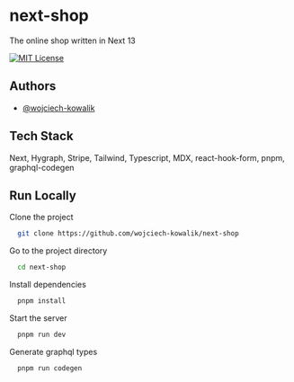 # next-shop

The online shop written in Next 13

[![MIT License](https://img.shields.io/badge/License-MIT-green.svg)](https://choosealicense.com/licenses/mit/)

## Authors

- [@wojciech-kowalik](https://www.github.com/wojciech-kowalik)

## Tech Stack

Next, Hygraph, Stripe, Tailwind, Typescript, MDX, react-hook-form, pnpm, graphql-codegen

## Run Locally

Clone the project

```bash
  git clone https://github.com/wojciech-kowalik/next-shop
```

Go to the project directory

```bash
  cd next-shop
```

Install dependencies

```bash
  pnpm install
```

Start the server

```bash
  pnpm run dev
```

Generate graphql types

```bash
  pnpm run codegen
```

